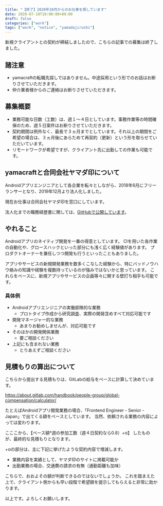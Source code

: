 ```yaml
---
title: "【終了】2020年10月からのお仕事を探しています"
date: 2020-07-18T10:00:00+09:00
draft: false
categories: ["work"]
tags: ["work", "notice", "yamadajirushi"]
---
```


新規クライアントとの契約が締結しましたので、こちらの記事での募集は終了しました。

## 諸注意

- yamacraftの転職先探しではありません。中途採用という形でのお話はお断りさせていただきます。
- 仲介業者様からのご連絡はお断りさせていただきます。

## 募集概要

- 業務可能な日数（工数）は、週１〜４日としています。事務作業等の時間確保のため、週５日案件はお断りさせていただきます。
- 契約期間は例外なく、最長で３ヵ月までとしています。それ以上の期間をご希望の場合は、３ヵ月後にあらためて再契約（更新）という形を取らせていただいています。
- リモートワークが希望ですが、クライアント先に出勤しての作業も可能です。

## yamacraftと合同会社ヤマダ印について

Androidアプリエンジニアとして各企業を転々としながら、2018年6月にフリーランサーとなり、2019年12月より法人化しました。

現在お仕事は合同会社ヤマダ印を窓口にしています。

法人化までの職務経歴書に関しては、[GitHubで公開しています](https://github.com/yamacraft/cv/blob/master/cv.md)。

## やれること

Androidアプリのネイティブ開発を一番の得意としています。
CIを用いた各作業の自動化や、グロースハックといった部分にも浅く広く経験値があります。
プロダクトオーナーを兼任しつつ開発も行うといったこともありました。

アプリやサービスの新規開発業務を数多くこなした経験から、特にバッドノウハウ絡みの知識や経験を複数持っているのが強みではないかと思っています。
これらをベースに、新規アプリやサービスの企画等々に関する壁打ち相手も可能です。

### 具体例

- Androidアプリエンジニアの実働部隊的な業務
  - プロトタイプ作成から研究調査、実際の開発含めすべて対応可能です
- 開発マネージャー的な業務
  - あまりお勧めしませんが、対応可能です
- そのほかの開発関係業務
  - 要ご相談ください
- 上記にも含まれない業務
  - とりあえずご相談ください

## 見積もりの算出について

こちらから提出する見積もりは、GitLabの給与をベースに計算して決めています。

https://about.gitlab.com/handbook/people-group/global-compensation/calculator/

たとえばAndroidアプリ開発業務の場合、「Frontend Engineer - Senior - Japan」で出てくる額をベースとしています。
当然、依頼される業務の内容によっては変わります。

こここから、【ベース額*週の参加工数（週４日契約なら0.8）+α】 したものが、最終的な見積もりとなります。

+αの部分は、主に下記に挙げたような契約内容で増減します。

- 業務内容を実績として、ヤマダ印のサイトに掲載可能か
- 出勤業務の場合、交通費の請求の有無（通勤距離も加味）

こちらで、おおよその額が判断できるのではないでしょうか。
これを踏まえた上で、クライアント側からも早い段階で希望額を提示してもらえると非常に助かります。

以上です。よろしくお願いします。
